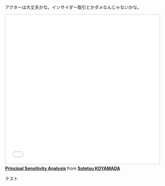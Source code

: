 アクターは大丈夫かな。インサイダー取引とかダメなんじゃないかな。

<iframe src="//www.slideshare.net/slideshow/embed_code/key/l2yBK4ogrBRlHr" width="595" height="485" frameborder="0" marginwidth="0" marginheight="0" scrolling="no" style="border:1px solid #CCC; border-width:1px; margin-bottom:5px; max-width: 100%;" allowfullscreen> </iframe> <div style="margin-bottom:5px"> <strong> <a href="//www.slideshare.net/sotetsukoyamada/principal-sensitivity-analysis" title="Principal Sensitivity Analysis" target="_blank">Principal Sensitivity Analysis</a> </strong> from <strong><a href="//www.slideshare.net/sotetsukoyamada" target="_blank">Sotetsu KOYAMADA</a></strong> </div>

テスト
